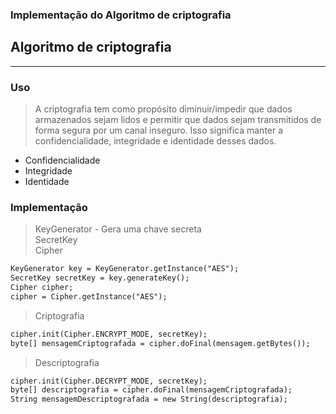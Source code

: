 ### Implementação do Algoritmo de criptografia
## Algoritmo de criptografia

<hr>

### Uso

> A criptografia tem como propósito diminuir/impedir que dados armazenados sejam lidos e permitir que dados sejam transmitidos de forma segura por um canal inseguro. Isso significa manter a confidencialidade, integridade e identidade desses dados.
* Confidencialidade
* Integridade
* Identidade


### Implementação

> KeyGenerator - Gera uma chave secreta <br>
SecretKey <br>
Cipher

```xml
KeyGenerator key = KeyGenerator.getInstance("AES");
SecretKey secretKey = key.generateKey();
Cipher cipher;
cipher = Cipher.getInstance("AES");
```
> Criptografia
```xml
cipher.init(Cipher.ENCRYPT_MODE, secretKey);
byte[] mensagemCriptografada = cipher.doFinal(mensagem.getBytes());
```
> Descriptografia
```xml
cipher.init(Cipher.DECRYPT_MODE, secretKey);
byte[] descriptografia = cipher.doFinal(mensagemCriptografada);
String mensagemDescriptografada = new String(descriptografia);
```
